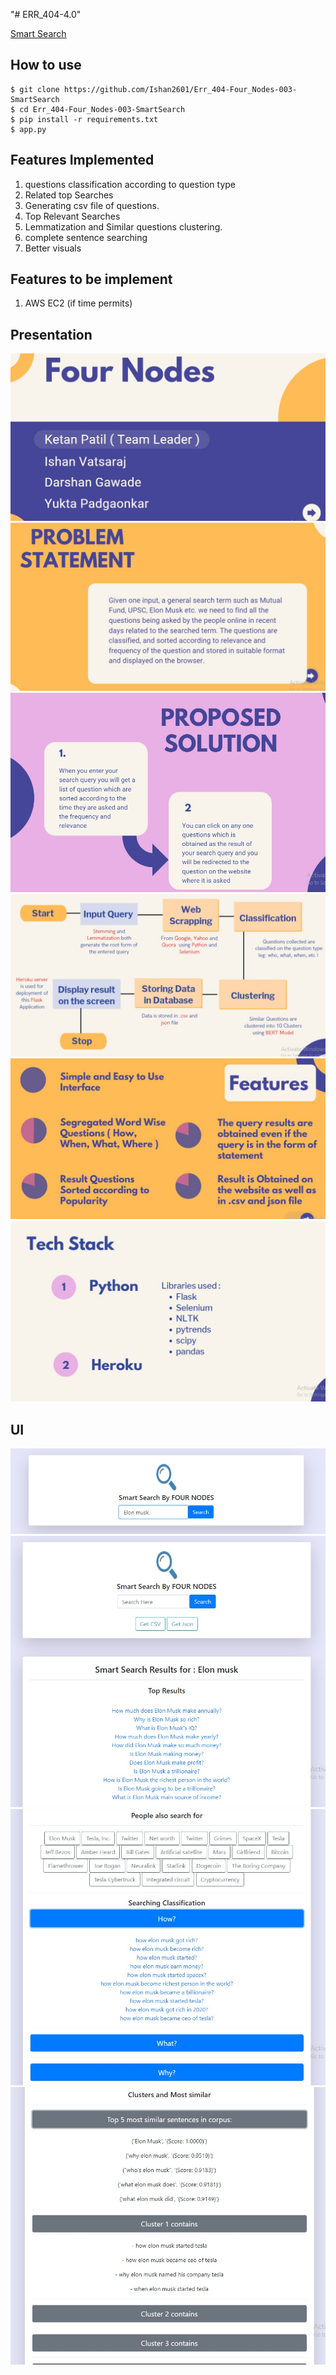 "# ERR_404-4.0" 

[Smart Search](https://smart-search-app.herokuapp.com/)

## How to use
```
$ git clone https://github.com/Ishan2601/Err_404-Four_Nodes-003-SmartSearch
$ cd Err_404-Four_Nodes-003-SmartSearch 
$ pip install -r requirements.txt
$ app.py
```
## Features Implemented
1. questions classification according to question type
2. Related top Searches
3. Generating csv file of questions.
4. Top Relevant Searches
5. Lemmatization and Similar questions clustering.
6. complete sentence searching
7. Better visuals

## Features to be implement 
1. AWS EC2 (if time permits)

## Presentation
![slide1](assets/1.jpeg)<br>
![slide2](assets/2.jpeg)<br>
![slide3](assets/3.jpeg)<br>
![slide4](assets/4.jpeg)<br>
![slide5](assets/5.jpeg)<br>
![slide6](assets/6.jpeg)<br>

## UI
![ui1](assets/ui1.jpeg)<br>
![ui2](assets/ui2.jpeg)<br>
![ui3](assets/ui3.jpeg)<br>
![ui4](assets/ui4.jpeg)<br>


